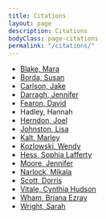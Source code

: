 ```yaml
---
title: Citations
layout: page
description: Citations
bodyClass: page-citations
permalink: "/citations/"
---
```


<ul>
<li><a href="https://orcid.org/0000-0003-2888-8024" target="_blank">Blake, Mara</a></li> 
<li><a href="https://orcid.org/0000-0002-9424-6962" target="_blank">Borda, Susan</a></li> 
<li><a href="https://orcid.org/0000-0003-2733-0969" target="_blank">Carlson, Jake</a></li>
<li><a href="https://orcid.org/0000-0002-8843-5089" target="_blank">Darragh, Jennifer</a></li> 
<li><a href="https://orcid.org/0000-0002-4292-9171" target="_blank">Fearon, David</a></li> 
<li>Hadley, Hannah</li> 
<li><a href="https://orcid.org/0000-0001-9995-9040" target="_blank">Herndon, Joel</a></li> 
<li><a href="https://orcid.org/0000-0001-6908-9240" target="_blank">Johnston, Lisa</a></li> 
<li><a href="https://orcid.org/0000-0002-1354-1020" target="_blank">Kalt, Marley</a></li>
<li><a href="https://orcid.org/0000-0001-6539-3798" target="_blank">Kozlowski, Wendy</a></li>
<li><a href="https://orcid.org/0000-0001-9995-9040" target="_blank">Hess, Sophia Lafferty</a></li> 
<li><a href="https://orcid.org/0000-0001-6628-6820" target="_blank">Moore, Jennifer</a></li> 
<li><a href="https://orcid.org/0000-0002-2730-7542" target="_blank">Narlock, Mikala</a></li> 
<li><a href="https://orcid.org/0000-0002-3884-7069" target="_blank">Scott, Dorris</a></li>
<li><a href="https://orcid.org/0000-0001-5581-5678" target="_blank">Vitale, Cynthia Hudson</a></li> 
<li><a href="https://orcid.org/0000-0002-9240-8606" target="_blank">Wham, Briana Ezray</a></li>
<li><a href="https://orcid.org/0000-0002-1502-131X" target="_blank">Wright, Sarah</a></li>
</ul>

